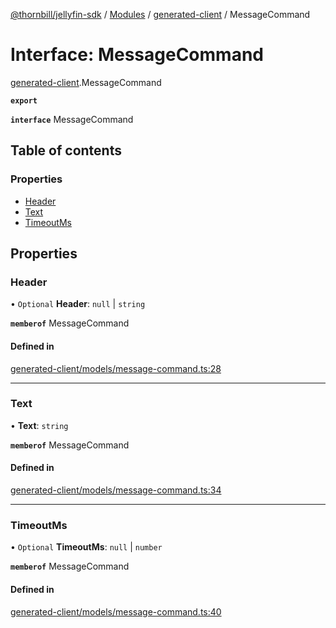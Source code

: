 [@thornbill/jellyfin-sdk](../README.md) / [Modules](../modules.md) / [generated-client](../modules/generated_client.md) / MessageCommand

# Interface: MessageCommand

[generated-client](../modules/generated_client.md).MessageCommand

**`export`**

**`interface`** MessageCommand

## Table of contents

### Properties

- [Header](generated_client.MessageCommand.md#header)
- [Text](generated_client.MessageCommand.md#text)
- [TimeoutMs](generated_client.MessageCommand.md#timeoutms)

## Properties

### Header

• `Optional` **Header**: ``null`` \| `string`

**`memberof`** MessageCommand

#### Defined in

[generated-client/models/message-command.ts:28](https://github.com/thornbill/jellyfin-sdk-typescript/blob/1142a3e/src/generated-client/models/message-command.ts#L28)

___

### Text

• **Text**: `string`

**`memberof`** MessageCommand

#### Defined in

[generated-client/models/message-command.ts:34](https://github.com/thornbill/jellyfin-sdk-typescript/blob/1142a3e/src/generated-client/models/message-command.ts#L34)

___

### TimeoutMs

• `Optional` **TimeoutMs**: ``null`` \| `number`

**`memberof`** MessageCommand

#### Defined in

[generated-client/models/message-command.ts:40](https://github.com/thornbill/jellyfin-sdk-typescript/blob/1142a3e/src/generated-client/models/message-command.ts#L40)
